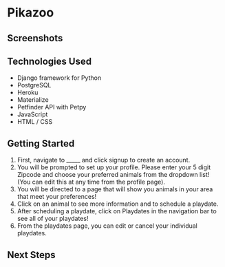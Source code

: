 # Pikazoo

## Screenshots

## Technologies Used
* Django framework for Python
* PostgreSQL
* Heroku
* Materialize
* Petfinder API with Petpy
* JavaScript
* HTML / CSS

## Getting Started
1. First, navigate to _____ and click signup to create an account. 
2. You will be prompted to set up your profile. Please enter your 5 digit Zipcode and choose your preferred animals from the dropdown list! (You can edit this at any time from the profile page). 
3. You will be directed to a page that will show you animals in your area that meet your preferences! 
4. Click on an animal to see more information and to schedule a playdate.
5. After scheduling a playdate, click on Playdates in the navigation bar to see all of your playdates! 
6. From the playdates page, you can edit or cancel your individual playdates.  

## Next Steps